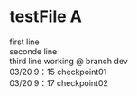 # testFile A
first line  
seconde line  
third line working @ branch dev  
03/20 9：15 checkpoint01  
03/20 9：17 checkpoint02  
